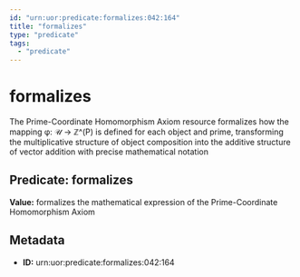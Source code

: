 ```yaml
---
id: "urn:uor:predicate:formalizes:042:164"
title: "formalizes"
type: "predicate"
tags:
  - "predicate"
---
```


# formalizes

The Prime-Coordinate Homomorphism Axiom resource formalizes how the mapping φ: 𝒰 → ℤ^(P) is defined for each object and prime, transforming the multiplicative structure of object composition into the additive structure of vector addition with precise mathematical notation

## Predicate: formalizes

**Value:** formalizes the mathematical expression of the Prime-Coordinate Homomorphism Axiom

## Metadata

- **ID:** urn:uor:predicate:formalizes:042:164
